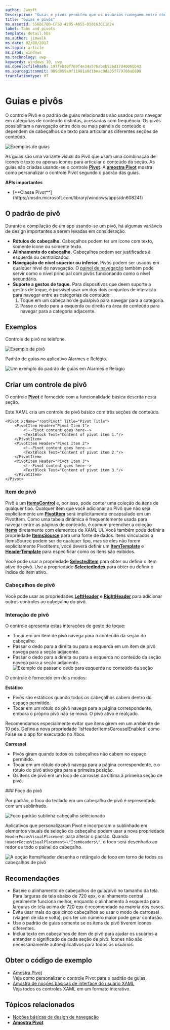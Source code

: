 ```yaml
---
author: Jwmsft
Description: "Guias e pivôs permitem que os usuários naveguem entre conteúdo acessado frequentemente."
title: "Guias e pivôs"
ms.assetid: 556BC70D-CF5D-4295-A655-D58163CC1824
label: Tabs and pivots
template: detail.hbs
ms.author: jimwalk
ms.date: 02/08/2017
ms.topic: article
ms.prod: windows
ms.technology: uwp
keywords: windows 10, uwp
ms.openlocfilehash: 197feb30f769f4e34a576abeb52bd17d4006bb42
ms.sourcegitcommit: 909d859a0f11981a8d1beac0da35f779786a6889
translationtype: HT
---
```

# <a name="pivot-and-tabs"></a>Guias e pivôs

<link rel="stylesheet" href="https://az835927.vo.msecnd.net/sites/uwp/Resources/css/custom.css"> 

O controle Pivô e o padrão de guias relacionadas são usados para navegar em categorias de conteúdo distintas, acessadas com frequência. Os pivôs possibilitam a navegação entre dois ou mais painéis de conteúdo e dependem de cabeçalhos de texto para articular as diferentes seções de conteúdo.

![Exemplos de guias](images/pivot_Hero_main.png)

As guias são uma variante visual do Pivô que usam uma combinação de ícones e texto ou apenas ícones para articular o conteúdo da seção. As guias são criadas usando-se o controle [**Pivot**](https://msdn.microsoft.com/library/windows/apps/xaml/windows.ui.xaml.controls.pivot.aspx). A [**amostra Pivot**](http://go.microsoft.com/fwlink/p/?LinkId=619903) mostra como personalizar o controle Pivot segundo o padrão das guias.

<div class="important-apis" >
<b>APIs importantes</b><br/>
<ul>
<li>[**Classe Pivot**](https://msdn.microsoft.com/library/windows/apps/dn608241)</li>
</ul>
</div>


## <a name="the-pivot-pattern"></a>O padrão de pivô

Durante a compilação de um app usando-se um pivô, há algumas variáveis de design importantes a serem levadas em consideração.

- **Rótulos do cabeçalho.**  Cabeçalhos podem ter um ícone com texto, somente ícone ou somente texto.
- **Alinhamento do cabeçalho.**  Cabeçalhos podem ser justificados à esquerda ou centralizados.
- **Navegação de nível superior ou inferior.**  Pivôs podem ser usados em qualquer nível de navegação. O [painel de navegação](nav-pane.md) também pode servir como o nível principal com pivôs funcionando como o nível secundário.
- **Suporte a gestos de toque.**  Para dispositivos que deem suporte a gestos de toque, é possível usar um dos dois conjuntos de interação para navegar entre as categorias de conteúdo:
    1. Toque em um cabeçalho de guia/pivô para navegar para a categoria.
    2. Passe o dedo para a esquerda ou direita na área de conteúdo para navegar para a categoria adjacente.

## <a name="examples"></a>Exemplos

Controle de pivô no telefone.

![Exemplo de pivô](images/pivot_example.png)

Padrão de guias no aplicativo Alarmes e Relógio.

![Um exemplo do padrão de guias em Alarmes e Relógio](images/tabs_alarms-and-clock.png)

## <a name="create-a-pivot-control"></a>Criar um controle de pivô

O controle [**Pivot**](https://msdn.microsoft.com/library/windows/apps/xaml/windows.ui.xaml.controls.pivot.aspx) é fornecido com a funcionalidade básica descrita nesta seção.

Este XAML cria um controle de pivô básico com três seções de conteúdo.

```xaml
<Pivot x:Name="rootPivot" Title="Pivot Title">
    <PivotItem Header="Pivot Item 1">
        <!--Pivot content goes here-->
        <TextBlock Text="Content of pivot item 1."/>
    </PivotItem>
    <PivotItem Header="Pivot Item 2">
        <!--Pivot content goes here-->
        <TextBlock Text="Content of pivot item 2."/>
    </PivotItem>
    <PivotItem Header="Pivot Item 3">
        <!--Pivot content goes here-->
        <TextBlock Text="Content of pivot item 3."/>
    </PivotItem>
</Pivot>
```

### <a name="pivot-items"></a>Item de pivô

Pivô é um [**ItemsControl**](https://msdn.microsoft.com/library/windows/apps/xaml/windows.ui.xaml.controls.itemscontrol.aspx) e, por isso, pode conter uma coleção de itens de qualquer tipo. Qualquer item que você adicionar ao Pivô que não seja explicitamente um [**PivotItem**](https://msdn.microsoft.com/library/windows/apps/xaml/windows.ui.xaml.controls.pivotitem.aspx) será implicitamente encapsulado em um PivotItem. Como uma tabela dinâmica é frequentemente usada para navegar entre as páginas de conteúdo, é comum preencher a coleção [**Items**](https://msdn.microsoft.com/library/windows/apps/xaml/windows.ui.xaml.controls.itemscontrol.items.aspx) diretamente com elementos de XAML UI. Você também pode definir a propriedade [**ItemsSource**](https://msdn.microsoft.com/library/windows/apps/xaml/windows.ui.xaml.controls.itemscontrol.itemssource.aspx) para uma fonte de dados. Itens vinculados a ItemsSource podem ser de qualquer tipo, mas se eles não forem explicitamente PivotItems, você deverá definir um [**ItemTemplate**](https://msdn.microsoft.com/library/windows/apps/xaml/windows.ui.xaml.controls.itemscontrol.itemtemplate.aspx) e [**HeaderTemplate**](https://msdn.microsoft.com/library/windows/apps/xaml/windows.ui.xaml.controls.pivot.headertemplate.aspx) para especificar como os itens são exibidos.

Você pode usar a propriedade [**SelectedItem**](https://msdn.microsoft.com/library/windows/apps/xaml/windows.ui.xaml.controls.pivot.selecteditem.aspx) para obter ou definir o item ativo do pivô. Use a propriedade [**SelectedIndex**](https://msdn.microsoft.com/library/windows/apps/xaml/windows.ui.xaml.controls.pivot.selectedindex.aspx) para obter ou definir o índice do item ativo.

### <a name="pivot-headers"></a>Cabeçalhos de pivô

Você pode usar as propriedades [**LeftHeader**](https://msdn.microsoft.com/library/windows/apps/xaml/windows.ui.xaml.controls.pivot.leftheader.aspx) e [**RightHeader**](https://msdn.microsoft.com/library/windows/apps/xaml/windows.ui.xaml.controls.pivot.rightheader.aspx) para adicionar outros controles ao cabeçalho do pivô.

### <a name="pivot-interaction"></a>Interação de pivô

O controle apresenta estas interações de gesto de toque:

-   Tocar em um item de pivô navega para o conteúdo da seção do cabeçalho.
-   Passar o dedo para a direita ou para a esquerda em um item de pivô navega para a seção adjacente.
-   Passar o dedo para a direita ou para a esquerda no conteúdo da seção navega para a seção adjacente.
![Exemplo de passar o dedo para esquerda no conteúdo da seção](images/pivot_w_hand.png)

O controle é fornecido em dois modos:

**Estático**

-   Pivôs são estáticos quando todos os cabeçalhos cabem dentro do espaço permitido.
-   Tocar em um rótulo do pivô navega para a página correspondente, embora o próprio pivô não se mova. O pivô ativo é realçado.

<div class="microsoft-internal-note">
Recomendamos especialmente evitar que itens girem em um ambiente de 10 pés. Defina a nova propriedade `IsHeaderItemsCarouselEnabled` como False se o app for executado no Xbox.
</div>

**Carrossel**

-   Pivôs giram quando todos os cabeçalhos não cabem no espaço permitido.
-   Tocar em um rótulo do pivô navega para a página correspondente, e o rótulo do pivô ativo gira para a primeira posição.
-   Os itens de pivô em um loop de carrossel da última à primeira seção de pivô.

<div class="microsoft-internal-note">
### Foco do pivô

Por padrão, o foco do teclado em um cabeçalho de pivô é representado com um sublinhado.

![Foco padrão sublinha cabeçalho selecionado](images/pivot_focus_selectedHeader.png)

Aplicativos que personalizaram Pivot e incorporam o sublinhado em elementos visuais de seleção do cabeçalho podem usar a nova propriedade `HeaderFocusVisualPlacement` para alterar o padrão. Quando `HeaderFocusVisualPlacement=\"ItemHeaders\"`, o foco será desenhado ao redor de todo o painel do cabeçalho.

![A opção ItemsHeader desenha o retângulo de foco em torno de todos os cabeçalhos de pivô](images/pivot_focus_headers.png)
</div>

## <a name="recommendations"></a>Recomendações

-   Baseie o alinhamento de cabeçalhos de guia/pivô no tamanho da tela. Para larguras de tela abaixo de 720 epx, o alinhamento central geralmente funciona melhor, enquanto o alinhamento à esquerda para larguras de tela acima de 720 epx é recomendado na maioria dos casos.
-   Evite usar mais do que cinco cabeçalhos ao usar o modo de carrossel (viagem de ida e volta), pois ter um número maior pode gerar confusão.
-   Use o padrão de guias somente se os itens de pivô tiverem ícones diferentes.
-   Inclua texto em cabeçalhos de item de pivô para ajudar os usuários a entender o significado de cada seção de pivô. Ícones não são necessariamente autoexplicativos para todos os usuários.

## <a name="get-the-sample-code"></a>Obter o código de exemplo
- [Amostra Pivot](http://go.microsoft.com/fwlink/p/?LinkId=619903)<br/>
    Veja como personalizar o controle Pivot para o padrão de guias.
- [Amostra de noções básicas de interface do usuário XAML](https://github.com/Microsoft/Windows-universal-samples/blob/master/Samples/XamlUIBasics)<br/>
    Veja todos os controles XAML em um formato interativo.

## <a name="related-topics"></a>Tópicos relacionados
- [Noções básicas de design de navegação](../layout/navigation-basics.md)
- [**Amostra Pivot**](http://go.microsoft.com/fwlink/p/?LinkId=619903)
